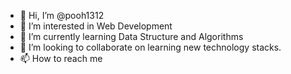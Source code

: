 - 👋 Hi, I’m @pooh1312
- 👀 I’m interested in Web Development
- 🌱 I’m currently learning Data Structure and Algorithms
- 💞️ I’m looking to collaborate on learning new technology stacks.
- 📫 How to reach me

<!---
pooh1312/pooh1312 is a ✨ special ✨ repository because its `README.md` (this file) appears on your GitHub profile.
You can click the Preview link to take a look at your changes.
--->
